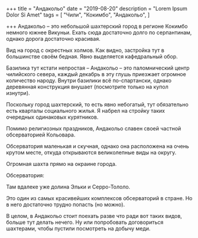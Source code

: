 +++
title = "Андакольо"
date = "2019-08-20"
description = "Lorem Ipsum Dolor Si Amet"
tags = [
    "Чили",
    "Кокимбо",
    "Андакольо",
]

+++
Андакольо – это небольшой шахтерский город в регионе Кокимбо немного южнее Викуньи. Ехать сюда достаточно долго по серпантинам, однако дорога достаточно красивая.


Вид на город с окрестных холмов. Как видно, застройка тут в большинстве своём бедная. Явно выделяется кафедральный обор.


Базилика тут кстати непростая – Андакольо – это паломнический центр чилийского севера, каждый декабрь в эту глушь приезжает огромное количество народу. Внутри базилики всё по-спартански, однако деревянная конструкция внушает (посмотрите только на купол изнутри).


Поскольку город шахтерский, то есть явно небогатый, тут обязательно есть кварталы социального жилья. Я набрел на стройку таких очередных одинаковых курятников.


Помимо религиозных праздников, Андакольо славен своей частной обсерваторией Кольовара.


Обсерватория маленькая и скучная, однако она расположена на очень крутом месте, откуда открываются великолепные виды на округу.


Огромная шахта прямо на окраине города.


Обсерватория:





Там вдалеке уже долина Эльки и Серро-Тололо.


Это один из самых красивейших комплексов обсерваторий в стране. Но в него достаточно трудно попасть (но можно).


В целом, в Андакольо стоит поехать разве что ради вот таких видов, больше тут делать нечего. Ну или попробовать договориться  шахтерами, чтобы пустили посмотреть на добычу меди.
